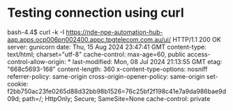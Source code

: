 # Testing connection using curl
bash-4.4$ curl -k -I https://nde-npe-automation-hub-aap.apps.ocp006pn002400.appc.tpgtelecom.com.au/ui/
HTTP/1.1 200 OK
server: gunicorn
date: Thu, 15 Aug 2024 23:47:41 GMT
content-type: text/html; charset="utf-8"
cache-control: max-age=60, public
access-control-allow-origin: *
last-modified: Mon, 08 Jul 2024 21:13:55 GMT
etag: "668c5693-168"
content-length: 360
x-content-type-options: nosniff
referrer-policy: same-origin
cross-origin-opener-policy: same-origin
set-cookie: f2bb750ac23fe0265d88d32bb98b1526=76c25bf2f198c41e7a9da986bae9d09d; path=/; HttpOnly; Secure; SameSite=None
cache-control: private


